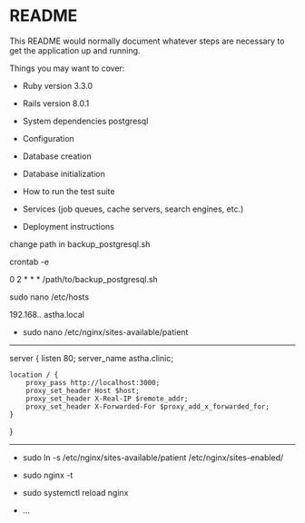 # README

This README would normally document whatever steps are necessary to get the
application up and running.

Things you may want to cover:

* Ruby version 3.3.0
* Rails version 8.0.1

* System dependencies
postgresql

* Configuration

* Database creation

* Database initialization

* How to run the test suite

* Services (job queues, cache servers, search engines, etc.)

* Deployment instructions

change path in backup_postgresql.sh

crontab -e

0 2 * * * /path/to/backup_postgresql.sh

sudo nano /etc/hosts

192.168.*.*  astha.local

* sudo nano /etc/nginx/sites-available/patient

**************************
server {
    listen 80;
    server_name astha.clinic;

    location / {
        proxy_pass http://localhost:3000;
        proxy_set_header Host $host;
        proxy_set_header X-Real-IP $remote_addr;
        proxy_set_header X-Forwarded-For $proxy_add_x_forwarded_for;
    }
}

************************

* sudo ln -s /etc/nginx/sites-available/patient /etc/nginx/sites-enabled/
* sudo nginx -t
* sudo systemctl reload nginx

* ...
